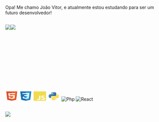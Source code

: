 Opa! Me chamo João Vitor, e atualmente estou estudando para ser um futuro desenvolvedor!

##

<div style="display:flex">
    <img height="180em" src="https://github-readme-stats.vercel.app/api?username=Neeeveess&show_icons=true&count_private=true&theme=transparent" />
    <img height="180em" src="https://github-readme-stats.vercel.app/api/top-langs/?username=Neeeveess&theme=transparent" />
</div>

##

<div> 
    <img align="justify" alt="HTML" height="30" width="40" src="https://raw.githubusercontent.com/devicons/devicon/master/icons/html5/html5-original.svg">
    <img align="justify" alt="CSS" height="30" width="40" src="https://raw.githubusercontent.com/devicons/devicon/master/icons/css3/css3-original.svg">
    <img align="justify" alt="Js" height="30" width="40" src="https://raw.githubusercontent.com/devicons/devicon/master/icons/javascript/javascript-plain.svg">
    <img align="justify" alt="Python" height="30" width="40" src="https://raw.githubusercontent.com/devicons/devicon/master/icons/python/python-original.svg">
    <img align="justify" alt="Php" height="30" width="40" src="https://cdn.jsdelivr.net/gh/devicons/devicon/icons/php/php-plain.svg" />
    <img align="justify" alt="React" height="30" width="40" src="https://cdn.jsdelivr.net/gh/devicons/devicon/icons/react/react-original.svg" />
    
    
</div>

##

<div>
    <a href="https://www.linkedin.com/in/jo%C3%A3o-vitor-neves-marques-79b20b232/" target="_blank"><img align="center" src="https://img.shields.io/badge/-LinkedIn-%230077B5?style=for-the-badge&logo=linkedin&logoColor=white" target="_blank"></a> 
</div>
